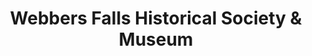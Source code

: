---
layout: repo
title: "Webbers Falls Historical Society & Museum"
id: 25216
permalink: repos/25216/
---
